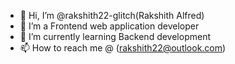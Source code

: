 - 👋 Hi, I’m @rakshith22-glitch(Rakshith Alfred)
- 👀 I’m a Frontend web application developer
- 🌱 I’m currently learning Backend development 
- 📫 How to reach me @ (rakshith22@outlook.com)

<!---
rakshith22-glitch/rakshith22-glitch is a ✨ special ✨ repository because its `README.md` (this file) appears on your GitHub profile.
You can click the Preview link to take a look at your changes.
--->
